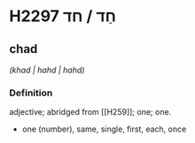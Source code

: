 # H2297 חַד / חד

## chad

_(khad | hahd | hahd)_

### Definition

adjective; abridged from [[H259]]; one; one.

- one (number), same, single, first, each, once
